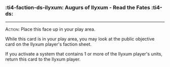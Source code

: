 ### :ti4-faction-ds-ilyxum: __Augurs of Ilyxum - Read the Fates__ :ti4-ds:

---
<span style="font-variant:small-caps;">Action</span>: Place this face up in your play area.

While this card is in your play area, you may look at the public objective card on the Ilyxum player's faction sheet.

If you activate a system that contains 1 or more of the Ilyxum player's units, return this card to the Ilyxum player.
